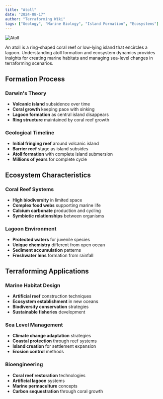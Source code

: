 ```yaml
---
title: "Atoll"
date: "2024-08-17"
author: "Terraforming Wiki"
tags: ["Geology", "Marine Biology", "Island Formation", "Ecosystems"]
---
```


![Atoll](https://upload.wikimedia.org/wikipedia/commons/0/04/Atoll_forming.jpg?20051117054335)

An atoll is a ring-shaped coral reef or low-lying island that encircles a lagoon. Understanding atoll formation and ecosystem dynamics provides insights for creating marine habitats and managing sea-level changes in terraforming scenarios.

## Formation Process

### Darwin's Theory
- **Volcanic island** subsidence over time
- **Coral growth** keeping pace with sinking
- **Lagoon formation** as central island disappears
- **Ring structure** maintained by coral reef growth

### Geological Timeline
- **Initial fringing reef** around volcanic island
- **Barrier reef** stage as island subsides
- **Atoll formation** with complete island submersion
- **Millions of years** for complete cycle

## Ecosystem Characteristics

### Coral Reef Systems
- **High biodiversity** in limited space
- **Complex food webs** supporting marine life
- **Calcium carbonate** production and cycling
- **Symbiotic relationships** between organisms

### Lagoon Environment
- **Protected waters** for juvenile species
- **Unique chemistry** different from open ocean
- **Sediment accumulation** patterns
- **Freshwater lens** formation from rainfall

## Terraforming Applications

### Marine Habitat Design
- **Artificial reef** construction techniques
- **Ecosystem establishment** in new oceans
- **Biodiversity conservation** strategies
- **Sustainable fisheries** development

### Sea Level Management
- **Climate change adaptation** strategies
- **Coastal protection** through reef systems
- **Island creation** for settlement expansion
- **Erosion control** methods

### Bioengineering
- **Coral reef restoration** technologies
- **Artificial lagoon** systems
- **Marine permaculture** concepts
- **Carbon sequestration** through coral growth